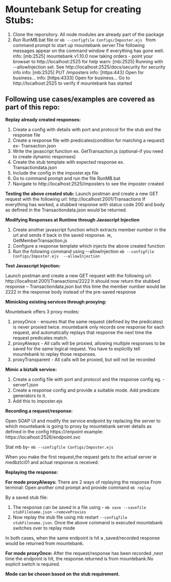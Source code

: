 # Mountebank Setup for creating Stubs:
1. Clone the reporsitory.
All node modules are already part of the package
2. Run RunMB.bat file or `mb --configfile Configs/Imposter.ejs ` from command prompt to start up mountebank server.The following messages appear on the command window if everything has gone well.
info: [mb:2525] mountebank v1.10.0 now taking orders - point your browser to http://localhost:2525 for help
warn: [mb:2525] Running with --allowInjection set. See http://localhost:2525/docs/security for security info
info: [mb:2525] PUT /imposters
info: [https:443] Open for business...
info: [https:4333] Open for business...
Go to   http://localhost:2525 to verify if mountebank has started

## Following use cases/examples are covered as part of this repo:

**Replay already created  responses:**
1. Create a config with details with port and protocol for the stub and the response file
2. Create a response file with predicates(condition for matching a request) ex- Transaction.json
3. Write the javascript function ex. GetTransaction.js (optional-if you need to create dynamic responses)
4. Create the stub template with expected response ex. Transactiondata.json
5. Include the config in the imposter.ejs file
6. Go to command prompt and run the file RunMB.bat
7. Navigate  to http://localhost:2525/imposters to see the imposter created

**Testing the above created stub:**
Launch postman and  create a new GET request with the following url: http://localhost:2001/Transactions
If everything has worked, a stubbed response with status code 200 and body as defined in the Transactiondata.json would be returned.

**Modifying Responses at Runtime through Javascript Injection**

1. Create another javascript function which extracts member number in the url and sends it back in the saved response.
ie, GetMemberTransaction.js
2. Configure a response template which injects the above created function
3. Run the following command using --allowInjection
`mb --configfile Configs/Imposter.ejs  --allowInjection`

**Test Javascript Injection:**

Launch postman and  create a new GET request with the following url: http://localhost:2001/Transactions/2222
It should now return the stubbed response – Transactiondata.json but this time the member number would be 2222 in the response body instead of the pre-saved response

**Mimicking existing services through proxying:**

Mountebank offers 3 proxy modes:
1. proxyOnce - ensures that the same request (defined by the predicates) is never proxied twice. mountebank only records one response for each request, and automatically replays that response the next time the request predicates match.
2. proxyAlways - All calls will be proxied, allowing multiple responses to be saved for the same logical request. You have to explicitly tell mountebank to replay those responses.
3. proxyTransparent - All calls will be proxied, but will not be recorded

**Mimic a biztalk service:**
1. Create a config file with port and protocol and the response config eg. - server1.json
2. Create a response config and provide a suitable mode. Add predicate generators to it.
3. Add this to imposter.ejs

**Recording a request/response:**

Open SOAP UI and modify the service endpoint by replacing the server to which mountebank is going to proxy by mountebank server details as defined in the config
https://<mountebankserver>/enpoint
example:
https://localhost:2526/endpoint.svc

Stat mb by- `mb --configfile Configs/Imposter.ejs`

When you make the first request,the request gets to the actual server ie medbztci01 and actual response is received.

**Replaying the response:**

**For mode proxyAlways:**
There are 2 ways of replaying the response
From terminal:
Open another cmd prompt and provide command `mb replay`

By a saved stub file:
1. The response can be saved in a file using -
`mb save --savefile stubFilename.json –removeProxies`
2. Now replay the stub file using mb restart `--configfile stubFilename.json`.
Once the above command is executed mountebank switches over to replay mode

In both cases, when the same endpoint is hit a ,saved/recorded response would be returned from mountebank.

**For mode proxyOnce:**
After the request/response has been recorded ,next time the endpoint is hit, the response returned is from mountebank.No explicit switch is required.

**Mode can be chosen based on the stub requirement.**















